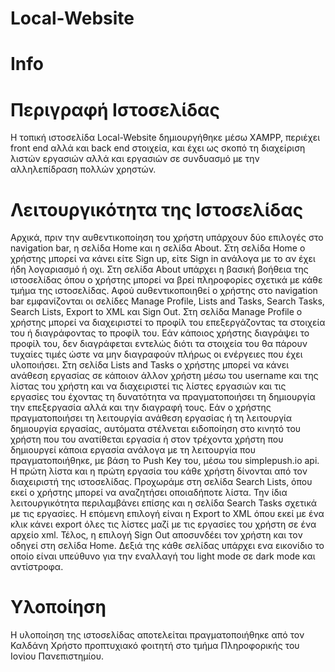# Local-Website
# Info

# Περιγραφή Ιστοσελίδας
Η τοπική ιστοσελίδα Local-Website δημιουργήθηκε μέσω XAMPP, περιέχει front end αλλά και back end στοιχεία, και έχει ως σκοπό τη διαχείριση λιστών εργασιών αλλά και εργασιών σε συνδυασμό με την αλληλεπίδραση πολλών χρηστών.

# Λειτουργικότητα της Ιστοσελίδας
Αρχικά, πριν την αυθεντικοποίηση του χρήστη υπάρχουν δύο επιλογές στο navigation bar, η σελίδα Home και η σελίδα About. Στη σελίδα Home ο χρήστης μπορεί να κάνει είτε Sign up, είτε Sign in ανάλογα με το αν έχει ήδη λογαριασμό ή οχι. Στη σελίδα About υπάρχει η βασική βοήθεια της ιστοσελίδας όπου ο χρήστης μπορεί να βρεί πληροφορίες σχετικά με κάθε τμήμα της ιστοσελίδας. Αφού αυθεντικοποιηθεί ο χρήστης στο navigation bar εμφανίζονται οι σελίδες Manage Profile, Lists and Tasks, Search Tasks, Search Lists, Export to XML και Sign Out. Στη σελίδα Manage Profile ο χρήστης μπορεί να διαχειριστεί το προφίλ του επεξεργάζοντας τα στοιχεία του ή διαγράφοντας το προφίλ του. Εάν κάποιος χρήστης διαγράψει το προφίλ του, δεν διαγράφεται εντελώς διότι τα στοιχεία του θα πάρουν τυχαίες τιμές ώστε να μην διαγραφούν πλήρως οι ενέργειες που έχει υλοποιήσει. Στη σελίδα Lists and Tasks ο χρήστης μπορεί να κάνει ανάθεση εργασίας σε κάποιον άλλον χρήστη μέσω του username και της λίστας του χρήστη και να διαχειριστεί τις λίστες εργασιών και τις εργασίες του έχοντας τη δυνατότητα να πραγματοποιήσει τη δημιουργία την επεξεργασία αλλά και την διαγραφή τους. Εάν ο χρήστης πραγματοποιήσει τη λειτουργία ανάθεση εργασίας ή τη λειτουργία δημιουργία εργασίας, αυτόματα στέλνεται ειδοποίηση στο κινητό του χρήστη που του ανατίθεται εργασία ή στον τρέχοντα χρήστη που δημιουργεί κάποια εργασία ανάλογα με τη λειτουργία που πραγματοποιήθηκε, με βάση το Push Key του, μέσω του simplepush.io api.  Η πρώτη λίστα και η πρώτη εργασία του κάθε χρήστη δίνονται από τον διαχειριστή της ιστοσελίδας. Προχωράμε στη σελίδα Search Lists, όπου εκεί ο χρήστης μπορεί να αναζητήσει οποιαδήποτε λίστα. Την ίδια λειτουργικότητα περιλαμβάνει επίσης και η σελίδα Search Tasks σχετικά με τις εργασίες. Η επόμενη επιλογή είναι η Export to XML όπου εκεί με ένα κλικ κάνει export όλες τις λίστες μαζί με τις εργασίες του χρήστη σε ένα αρχείο xml. Τέλος, η επιλογή Sign Out αποσυνδέει τον χρήστη και τον οδηγεί στη σελίδα Home. Δεξιά της κάθε σελίδας υπάρχει ενα εικονίδιο το οποίο είναι υπεύθυνο για την εναλλαγή του light mode σε dark mode και αντίστροφα. 

# Υλοποίηση
Η υλοποίηση της ιστοσελίδας αποτελείται πραγματοποιήθηκε από τον Καλδάνη Χρήστο προπτυχιακό φοιτητή στο τμήμα Πληροφορικής του Ιονίου Πανεπιστημίου.




